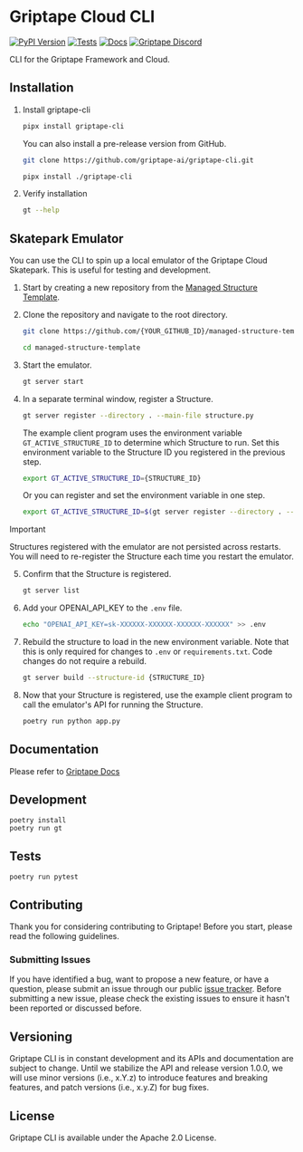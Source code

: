 # Griptape Cloud CLI

[![PyPI Version](https://img.shields.io/pypi/v/griptape-cli.svg)](https://pypi.python.org/pypi/griptape-cli)
[![Tests](https://github.com/griptape-ai/griptape-cli/actions/workflows/tests.yml/badge.svg)](https://github.com/griptape-ai/griptape-cli/actions/workflows/tests.yml)
[![Docs](https://readthedocs.org/projects/griptape/badge/)](https://griptape.readthedocs.io/)
[![Griptape Discord](https://dcbadge.vercel.app/api/server/gnWRz88eym?compact=true&style=flat)](https://discord.gg/gnWRz88eym)

CLI for the Griptape Framework and Cloud.

## Installation 

1. Install griptape-cli
   ```bash
   pipx install griptape-cli
   ```

   You can also install a pre-release version from GitHub.
   ```bash
   git clone https://github.com/griptape-ai/griptape-cli.git
   ```

   ```bash
   pipx install ./griptape-cli
   ```
2. Verify installation
   ```bash
   gt --help
   ```


## Skatepark Emulator
You can use the CLI to spin up a local emulator of the Griptape Cloud Skatepark. This is useful for testing and development.

1. Start by creating a new repository from the [Managed Structure Template](https://github.com/griptape-ai/managed-structure-template).
2. Clone the repository and navigate to the root directory.
    ```bash
    git clone https://github.com/{YOUR_GITHUB_ID}/managed-structure-template
    ```

    ```bash
    cd managed-structure-template
    ```
3. Start the emulator.
   ```bash
   gt server start
   ```
4. In a separate terminal window, register a Structure.
   ```bash
   gt server register --directory . --main-file structure.py
   ```

   The example client program uses the environment variable `GT_ACTIVE_STRUCTURE_ID` to determine which Structure to run.
   Set this environment variable to the Structure ID you registered in the previous step.
   ```bash
   export GT_ACTIVE_STRUCTURE_ID={STRUCTURE_ID}
   ```

   Or you can register and set the environment variable in one step.
   ```bash
   export GT_ACTIVE_STRUCTURE_ID=$(gt server register --directory . --main-file structure.py)
   ```

> [!IMPORTANT]
> Structures registered with the emulator are not persisted across restarts. You will need to re-register the Structure each time you restart the emulator.
5. Confirm that the Structure is registered.
   ```bash
   gt server list
   ```
6. Add your OPENAI_API_KEY to the `.env` file.
   ```bash
   echo "OPENAI_API_KEY=sk-XXXXXX-XXXXXX-XXXXXX-XXXXXX" >> .env
   ```
7. Rebuild the structure to load in the new environment variable. 
   Note that this is only required for changes to `.env` or `requirements.txt`. Code changes do not require a rebuild. 
   ```bash
   gt server build --structure-id {STRUCTURE_ID}
   ```
8. Now that your Structure is registered, use the example client program to call the emulator's API for running the Structure.
    ```bash
    poetry run python app.py
    ```


## Documentation

Please refer to [Griptape Docs](https://docs.griptape.ai/)

## Development

```shell
poetry install
poetry run gt
```

## Tests

```shell
poetry run pytest
```

## Contributing

Thank you for considering contributing to Griptape! Before you start, please read the following guidelines.

### Submitting Issues

If you have identified a bug, want to propose a new feature, or have a question, please submit an issue through our public [issue tracker](https://github.com/griptape-ai/griptape-cli/issues). Before submitting a new issue, please check the existing issues to ensure it hasn't been reported or discussed before.

## Versioning

Griptape CLI is in constant development and its APIs and documentation are subject to change. Until we stabilize the API and release version 1.0.0, we will use minor versions (i.e., x.Y.z) to introduce features and breaking features, and patch versions (i.e., x.y.Z) for bug fixes.

## License

Griptape CLI is available under the Apache 2.0 License.
